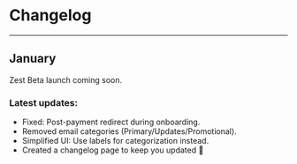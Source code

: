 # Changelog


---
## January

Zest Beta launch coming soon.

### Latest updates:

- Fixed: Post-payment redirect during onboarding.
- Removed email categories (Primary/Updates/Promotional).
- Simplified UI: Use labels for categorization instead.
- Created a changelog page to keep you updated 👀

